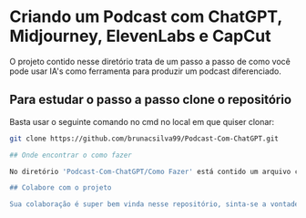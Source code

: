 # Criando um Podcast com ChatGPT, Midjourney, ElevenLabs e CapCut

O projeto contido nesse diretório trata de um passo a passo de como você pode usar IA's como ferramenta para produzir um podcast diferenciado.

## Para estudar o passo a passo clone o repositório

Basta usar o seguinte comando no cmd no local em que quiser clonar:

```bash
git clone https://github.com/brunacsilva99/Podcast-Com-ChatGPT.git

## Onde encontrar o como fazer

No diretório 'Podcast-Com-ChatGPT/Como Fazer' está contido um arquivo com todos os passos tomados por mim e os prompts que usei nas IA's usadas.

## Colabore com o projeto

Sua colaboração é super bem vinda nesse repositório, sinta-se a vontade pra abrir issues ou pull request.